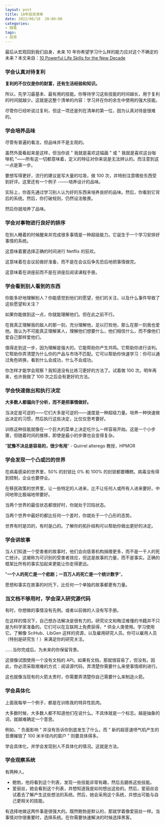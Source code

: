 ```yaml
---
layout: post
title: 10年投资清单
date: 2022/06/18  20:00:00
categories:
- 随笔
tags:
- 投资
---
```


最后从宏观回到我们自身，未来 10 年你希望学习什么样的能力应对这个不确定的未来？本文来自：[10 Powerful Life Skills for the New Decade](https://neilkakkar.com/powerful-life-skills.html)

### 学会认真对待复利

**复利的不仅仅是你的财富，还有生活经验和知识。**

所以，先学习最基本、最有用的技能。你等待学习这些技能的时间越长，用于复利的时间就越少。这就是这整个清单的内容：学习并在你的余生中使用的强大技能。

尽管你已经听说过复利，但这一项还是列在清单的第一位，因为认真对待是很难的。

### 学会培养品味

尽管有普遍的看法，但品味并不是主观的。

虽然外面看起来是这样，但当你说 " 我就是喜欢这幅画 " 或 " 我就是喜欢这台咖啡机 "——所有这一切都意味着，定义的特征对你来说是无法辨认的。而注意到这一点是第一步。

要想写得更好，流行的建议是写大量的垃圾，做 100 次，并特别注意哪些东西受到好评。这里还有一个例子 -——培养设计的品味。

实际上，你首先通过学习别人认为好的东西来培养良好的品味。然后，你看到它背后的系统。然后，你打破规则，仍然设法敬畏。

然后你就培养了品味。

### 学会对事物进行良好的排序

在别人睡着的时候醒来并完成很多事情是一种超级能力。它诞生于一个学习安排好事情的系统。

这意味着要选择正确的时间进行 Netflix 的狂欢。

这意味着在会议前做好准备，而不是在会议后争先恐后地把事情做完。

这意味着在讲座前而不是在讲座后阅读课程手册。

### 学会看到别人看到的东西

你能多好地理解别人？你能感觉到他们的愿望，他们的关注，以及什么事件导致了这些愿望和关注？

如果你能做到这一点，你就能理解他们。但在此之前不行。

在我真正理解我的敌人的那一刻，充分理解他，足以打败他，那么在那一刻我也爱他。我认为不可能真正理解某人，理解他们想要什么，他们相信什么，而不像他们爱自己那样爱他们。

值得走到这一步，因为理解是强大的。它能帮助你产生共鸣。它帮助你进行谈判。它帮助你弄清楚为什么你的产品与市场不匹配。它可以帮助你快速学习：你可以通过角色转换，看到什么会成功，什么不会成功。

你怎样才能学会观察？我知道没有比练习更好的方法了。试着做 100 次。明年再来，也许我做了 100 次之后会有更好的方法。

### 学会快速做出和执行决定

**大多数人都偏向于分析，而不是把事情做好。**

当决定是可逆的——它们大多是可逆的——速度是一种超级力量。培养一种快速做出决定的习惯，然后执行这些决定，比仅仅思考要好。

训练这种技能就像在一个巨大的菜单上决定吃什么一样容易开始。这是一个小步骤，但随着时间的推移，即使是最小的步骤也会变得复杂。

"**犹豫不决总是容易的，很少有用**" - Quirrel alterego 教授，HPMOR

### 学会发现一个凸或凹的世界

在病毒感染的世界里，50% 的封锁比 0% 和 100% 的封锁都要糟糕。病毒没有得到控制，企业也要停业。

在移民政策的世界里，让一些特定的人进来，比不让任何人或所有人进来要好。中间地带比极端地带要好。

当两个世界的最佳状态都很好时，你就处于凹陷状态。

当两个世界中最好的都比任何一个差时，你就处于一个凸形的态势。

世界有时是凹的，有时是凸的。了解你的拓扑结构可以帮助你做出更好的决定。

### 学会讲故事

当人们知道一个受害者的故事时，他们会向慈善机构捐赠更多，而不是一千人的死亡统计。这被称为可识别的受害者效应，但这是故事的力量，而不是事实。正确的框架比所有的事实加起来更能让你走得更远。

"**一个人的死亡是一个悲剧；一百万人的死亡是一个统计数字**"。

思想和事实在故事的衬托下，比任何一个单独的故事都更有力量。

### 当文档不够用时，学会深入研究源代码

有时，你想做的事情没有先例。或者以前做的人没有写手册。

在这样的情况下，自己想办法解决是很有力的。研究论文和晦涩难懂的书籍并不只是为科学家准备的。它们可以在互联网上免费获得，* 供全人类使用。学习使用它。了解像 SciHub、LibGen 这样的资源，以及雇用研究人员。你可以雇用人员（特别是研究生！）来满足你的研究关注。

……当你完成后，为未来的你保留背景。

这很像试图使用一个没有文档的 API。如果有文档，那就很容易了，但没有。因此，你必须采取艰难的方式：阅读源代码，弄清楚你需要什么来使事情顺利进行。

这也就像当现有的火箭太贵时，你需要弄清楚你自己需要什么来制造火箭。

### 学会具体化

上面我每举一个例子，都是在训练我的特异性肌肉。

大多数时候，大多数人都不知道他们在说什么。不具体就是一个标志。越是抽象的词，就越难确定一个意思。

例如，" 负面影响 " 并没有告诉你到底发生了什么，而 " 新的超音速喷气机产生的音爆摧毁了 100 米半径内的窗户 " 则要具体得多。

学会具体化，并学会发现别人不具体化的情况。这就是方法。

### 学会观察系统

有两种人。

- 鲍勃，他将看到这个列表，发现一些技能非常有趣，然后去磨练这些技能。
- 爱丽丝，她会看到这个列表，并想知道我是如何想出这些的。然后，爱丽丝会试着去了解产生这些想法的系统。然后，她会采用这个系统，并想出可能与自己更相关的技能。

有选择地做这两件事是很强大的。既然鲍勃是默认的，那就学着像爱丽丝一样。当事情对你很重要时，选择系统。在你需要快速解决的时候选择黑客。
